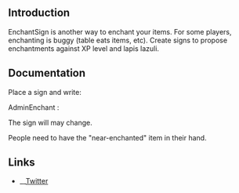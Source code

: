 Introduction
-------------

EnchantSign is another way to enchant your items.
For some players, enchanting is buggy (table eats items, etc).
Create signs to propose enchantments against XP level and lapis lazuli.

Documentation
-------------

Place a sign and write:

AdminEnchant
<id>:<level>
<amount of level>
<amount of lapis>

The sign will may change.

People need to have the "near-enchanted" item in their hand.

Links
-------------

* __[Twitter](https://twitter.com/KingDeadKnight)